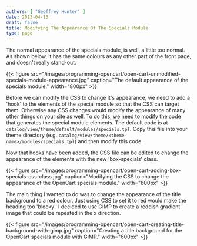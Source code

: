 ```yaml
---
authors: [ "Geoffrey Hunter" ]
date: 2013-04-15
draft: false
title: Modifying The Appearance Of The Specials Module
type: page
---
```


The normal appearance of the specials module, is well, a little too normal. As shown below, it has the same colours as any other part of the front page, and doesn't really stand-out.

{{< figure src="/images/programming-opencart/open-cart-unmodified-specials-module-appearance.jpg" caption="The default appearance of the specials module."  width="800px" >}}

Before we can modify the CSS to change it's appearance, we need to add a 'hook' to the elements of the special module so that the CSS can target them. Otherwise any CSS changes would modify the appearance of many other things on your site as well. To do this, we need to modify the code that generates the special module elements. The default code is at `catalog/view/theme/default/modules/specials.tpl`. Copy this file into your theme directory (e.g. `catalog/view/theme/<theme-name>/modules/specials.tpl`) and then modify this code.

Now that hooks have been added, the CSS file can be edited to change the appearance of the elements with the new 'box-specials' class.

{{< figure src="/images/programming-opencart/open-cart-adding-box-specials-css-class.jpg" caption="Modifying the CSS to change the appearance of the OpenCart specials module."  width="800px" >}}

The main thing I wanted to do was to change the appearance of the title background to a red colour. Just using CSS to set it to red would make the heading too 'blocky'. I decided to use GIMP to create a reddish gradient  image that could be repeated in the x direction.

{{< figure src="/images/programming-opencart/open-cart-creating-title-background-with-gimp.jpg" caption="Creating a title background for the OpenCart specials module with GIMP."  width="600px" >}}
